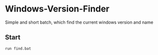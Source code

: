 # Windows-Version-Finder

Simple and short batch, which find the current windows version and name

## Start


```Usage
run find.bat
```
